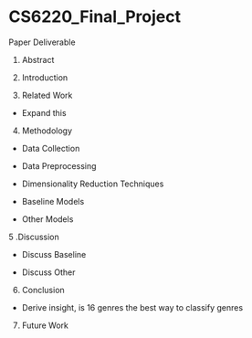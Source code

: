 # CS6220_Final_Project

Paper Deliverable

1. Abstract

2. Introduction

3. Related Work

* Expand this

4. Methodology

* Data Collection

* Data Preprocessing

* Dimensionality Reduction Techniques

* Baseline Models

* Other Models

5 .Discussion

* Discuss Baseline

* Discuss Other

6. Conclusion

* Derive insight, is 16 genres the best way to classify genres

7. Future Work
